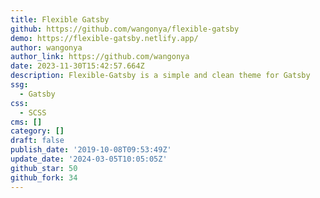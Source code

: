 ```yaml
---
title: Flexible Gatsby
github: https://github.com/wangonya/flexible-gatsby
demo: https://flexible-gatsby.netlify.app/
author: wangonya
author_link: https://github.com/wangonya
date: 2023-11-30T15:42:57.664Z
description: Flexible-Gatsby is a simple and clean theme for Gatsby
ssg:
  - Gatsby
css:
  - SCSS
cms: []
category: []
draft: false
publish_date: '2019-10-08T09:53:49Z'
update_date: '2024-03-05T10:05:05Z'
github_star: 50
github_fork: 34
---
```

